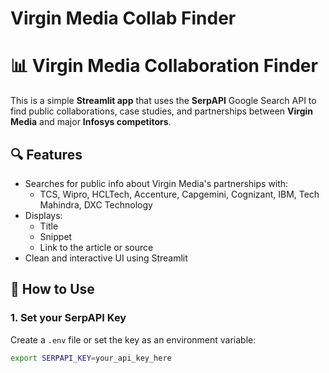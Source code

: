# Virgin Media Collab Finder
# 📊 Virgin Media Collaboration Finder

This is a simple **Streamlit app** that uses the **SerpAPI** Google Search API to find public collaborations, case studies, and partnerships between **Virgin Media** and major **Infosys competitors**.

## 🔍 Features

- Searches for public info about Virgin Media's partnerships with:
  - TCS, Wipro, HCLTech, Accenture, Capgemini, Cognizant, IBM, Tech Mahindra, DXC Technology
- Displays:
  - Title
  - Snippet
  - Link to the article or source
- Clean and interactive UI using Streamlit

## 🚀 How to Use

### 1. Set your SerpAPI Key

Create a `.env` file or set the key as an environment variable:

```bash
export SERPAPI_KEY=your_api_key_here
